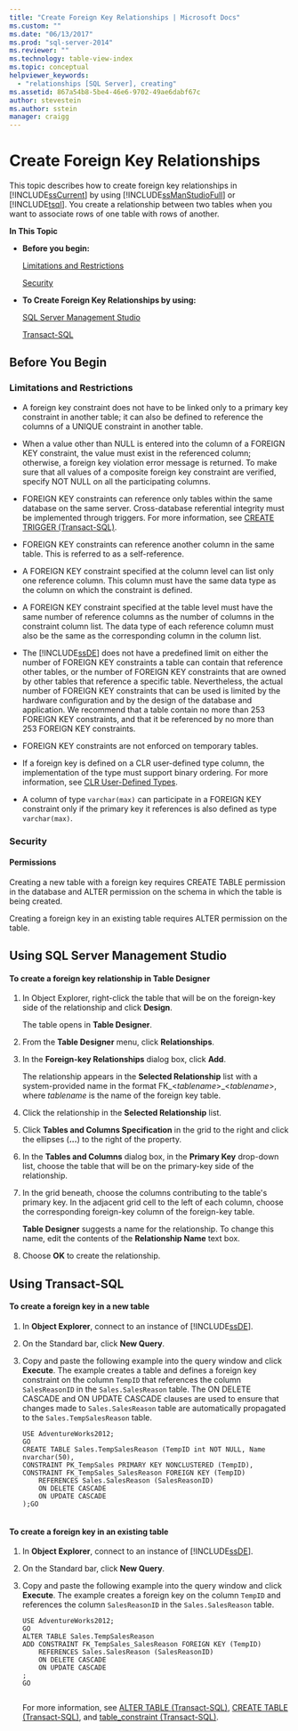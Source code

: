 ```yaml
---
title: "Create Foreign Key Relationships | Microsoft Docs"
ms.custom: ""
ms.date: "06/13/2017"
ms.prod: "sql-server-2014"
ms.reviewer: ""
ms.technology: table-view-index
ms.topic: conceptual
helpviewer_keywords: 
  - "relationships [SQL Server], creating"
ms.assetid: 867a54b8-5be4-46e6-9702-49ae6dabf67c
author: stevestein
ms.author: sstein
manager: craigg
---
```

# Create Foreign Key Relationships
  This topic describes how to create foreign key relationships in [!INCLUDE[ssCurrent](../../includes/sscurrent-md.md)] by using [!INCLUDE[ssManStudioFull](../../includes/ssmanstudiofull-md.md)] or [!INCLUDE[tsql](../../includes/tsql-md.md)]. You create a relationship between two tables when you want to associate rows of one table with rows of another.  
  
 **In This Topic**  
  
-   **Before you begin:**  
  
     [Limitations and Restrictions](#Restrictions)  
  
     [Security](#Security)  
  
-   **To Create Foreign Key Relationships by using:**  
  
     [SQL Server Management Studio](#SSMSProcedure)  
  
     [Transact-SQL](#TsqlProcedure)  
  
##  <a name="BeforeYouBegin"></a> Before You Begin  
  
###  <a name="Restrictions"></a> Limitations and Restrictions  
  
-   A foreign key constraint does not have to be linked only to a primary key constraint in another table; it can also be defined to reference the columns of a UNIQUE constraint in another table.  
  
-   When a value other than NULL is entered into the column of a FOREIGN KEY constraint, the value must exist in the referenced column; otherwise, a foreign key violation error message is returned. To make sure that all values of a composite foreign key constraint are verified, specify NOT NULL on all the participating columns.  
  
-   FOREIGN KEY constraints can reference only tables within the same database on the same server. Cross-database referential integrity must be implemented through triggers. For more information, see [CREATE TRIGGER &#40;Transact-SQL&#41;](/sql/t-sql/statements/create-trigger-transact-sql).  
  
-   FOREIGN KEY constraints can reference another column in the same table. This is referred to as a self-reference.  
  
-   A FOREIGN KEY constraint specified at the column level can list only one reference column. This column must have the same data type as the column on which the constraint is defined.  
  
-   A FOREIGN KEY constraint specified at the table level must have the same number of reference columns as the number of columns in the constraint column list. The data type of each reference column must also be the same as the corresponding column in the column list.  
  
-   The [!INCLUDE[ssDE](../../includes/ssde-md.md)] does not have a predefined limit on either the number of FOREIGN KEY constraints a table can contain that reference other tables, or the number of FOREIGN KEY constraints that are owned by other tables that reference a specific table. Nevertheless, the actual number of FOREIGN KEY constraints that can be used is limited by the hardware configuration and by the design of the database and application. We recommend that a table contain no more than 253 FOREIGN KEY constraints, and that it be referenced by no more than 253 FOREIGN KEY constraints.  
  
-   FOREIGN KEY constraints are not enforced on temporary tables.  
  
-   If a foreign key is defined on a CLR user-defined type column, the implementation of the type must support binary ordering. For more information, see [CLR User-Defined Types](../clr-integration-database-objects-user-defined-types/clr-user-defined-types.md).  
  
-   A column of type `varchar(max)` can participate in a FOREIGN KEY constraint only if the primary key it references is also defined as type `varchar(max)`.  
  
###  <a name="Security"></a> Security  
  
####  <a name="Permissions"></a> Permissions  
 Creating a new table with a foreign key requires CREATE TABLE permission in the database and ALTER permission on the schema in which the table is being created.  
  
 Creating a foreign key in an existing table requires ALTER permission on the table.  
  
##  <a name="SSMSProcedure"></a> Using SQL Server Management Studio  
  
#### To create a foreign key relationship in Table Designer  
  
1.  In Object Explorer, right-click the table that will be on the foreign-key side of the relationship and click **Design**.  
  
     The table opens in **Table Designer**.  
  
2.  From the **Table Designer** menu, click **Relationships**.  
  
3.  In the **Foreign-key Relationships** dialog box, click **Add**.  
  
     The relationship appears in the **Selected Relationship** list with a system-provided name in the format FK_\<*tablename*>_\<*tablename*>, where *tablename* is the name of the foreign key table.  
  
4.  Click the relationship in the **Selected Relationship** list.  
  
5.  Click **Tables and Columns Specification** in the grid to the right and click the ellipses (**...**) to the right of the property.  
  
6.  In the **Tables and Columns** dialog box, in the **Primary Key** drop-down list, choose the table that will be on the primary-key side of the relationship.  
  
7.  In the grid beneath, choose the columns contributing to the table's primary key. In the adjacent grid cell to the left of each column, choose the corresponding foreign-key column of the foreign-key table.  
  
     **Table Designer** suggests a name for the relationship. To change this name, edit the contents of the **Relationship Name** text box.  
  
8.  Choose **OK** to create the relationship.  
  
##  <a name="TsqlProcedure"></a> Using Transact-SQL  
  
#### To create a foreign key in a new table  
  
1.  In **Object Explorer**, connect to an instance of [!INCLUDE[ssDE](../../includes/ssde-md.md)].  
  
2.  On the Standard bar, click **New Query**.  
  
3.  Copy and paste the following example into the query window and click **Execute**. The example creates a table and defines a foreign key constraint on the column `TempID` that references the column `SalesReasonID` in the `Sales.SalesReason` table. The ON DELETE CASCADE and ON UPDATE CASCADE clauses are used to ensure that changes made to `Sales.SalesReason` table are automatically propagated to the `Sales.TempSalesReason` table.  
  
    ```  
    USE AdventureWorks2012;  
    GO  
    CREATE TABLE Sales.TempSalesReason (TempID int NOT NULL, Name nvarchar(50),   
    CONSTRAINT PK_TempSales PRIMARY KEY NONCLUSTERED (TempID),   
    CONSTRAINT FK_TempSales_SalesReason FOREIGN KEY (TempID)   
        REFERENCES Sales.SalesReason (SalesReasonID)   
        ON DELETE CASCADE  
        ON UPDATE CASCADE  
    );GO  
  
    ```  
  
#### To create a foreign key in an existing table  
  
1.  In **Object Explorer**, connect to an instance of [!INCLUDE[ssDE](../../includes/ssde-md.md)].  
  
2.  On the Standard bar, click **New Query**.  
  
3.  Copy and paste the following example into the query window and click **Execute**. The example creates a foreign key on the column `TempID` and references the column `SalesReasonID` in the `Sales.SalesReason` table.  
  
    ```  
    USE AdventureWorks2012;  
    GO  
    ALTER TABLE Sales.TempSalesReason   
    ADD CONSTRAINT FK_TempSales_SalesReason FOREIGN KEY (TempID)   
        REFERENCES Sales.SalesReason (SalesReasonID)   
        ON DELETE CASCADE  
        ON UPDATE CASCADE  
    ;  
    GO  
  
    ```  
  
     For more information, see [ALTER TABLE &#40;Transact-SQL&#41;](/sql/t-sql/statements/alter-table-transact-sql), [CREATE TABLE &#40;Transact-SQL&#41;](/sql/t-sql/statements/create-table-transact-sql), and [table_constraint &#40;Transact-SQL&#41;](/sql/relational-databases/system-information-schema-views/table-constraints-transact-sql).  
  
  
